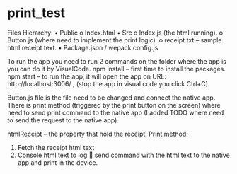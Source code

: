 # print_test
Files Hierarchy:
•	Public
o	Index.html
•	Src
o	Index.js (the html running).
o	Button.js (where need to implement the print logic).
o	receipt.txt – sample html receipt text.
•	Package.json / wepack.config.js
 
To run the app you need to run 2 commands on the folder where the app is you can do it by VisualCode.
npm install – first time to install the packages.
npm start – to run the app, it will open the app on URL: http://localhost:3006/ , (stop the app in visual code you click Ctrl+C).
 
Button.js file is the file need to be changed and connect the native app.
There is print method (triggered by the print button on the screen) where need to send print command to the native app (I added TODO where need to send the request to the native app).
 
htmlReceipt – the property that hold the receipt.
Print method:
1.	Fetch the receipt html text
2.	Console html text to log    send command with the html text to the native app and print in the device.
 

